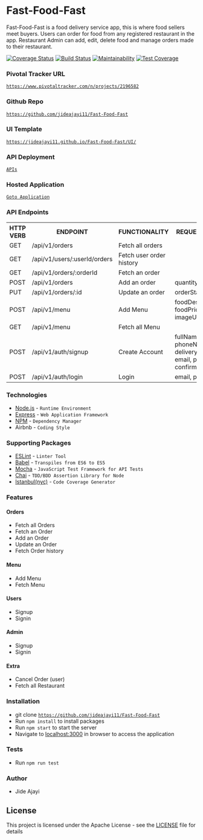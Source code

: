 # Fast-Food-Fast
Fast-Food-Fast is a food delivery service app, this is where food sellers meet buyers.
Users can order for food from any registered restaurant in the app.
Restaurant Admin can add, edit, delete food and manage orders made to their restaurant.


[![Coverage Status](https://coveralls.io/repos/github/jideajayi11/Fast-Food-Fast/badge.svg?branch=develop)](https://coveralls.io/github/jideajayi11/Fast-Food-Fast?branch=develop)
[![Build Status](https://travis-ci.org/jideajayi11/Fast-Food-Fast.svg?branch=develop)](https://travis-ci.org/jideajayi11/Fast-Food-Fast)
[![Maintainability](https://api.codeclimate.com/v1/badges/e3cc5f29c81fad43b9ad/maintainability)](https://codeclimate.com/github/jideajayi11/Fast-Food-Fast/maintainability)
[![Test Coverage](https://api.codeclimate.com/v1/badges/e3cc5f29c81fad43b9ad/test_coverage)](https://codeclimate.com/github/jideajayi11/Fast-Food-Fast/test_coverage)


    
### Pivotal Tracker URL
[`https://www.pivotaltracker.com/n/projects/2196582`](https://www.pivotaltracker.com/n/projects/2196582)

### Github Repo
[`https://github.com/jideajayi11/Fast-Food-Fast`](https://github.com/jideajayi11/Fast-Food-Fast)

### UI Template
[`https://jideajayi11.github.io/Fast-Food-Fast/UI/`](https://jideajayi11.github.io/Fast-Food-Fast/UI/)

### API Deployment
[`APIs`](https://fast-food-fast-delivery.herokuapp.com/)

### Hosted Application
[`Goto Application`](https://fast-food-fast-delivery-app.herokuapp.com/)

### API Endpoints

<table>
  <tr>
    <th>HTTP VERB</th>
    <th>ENDPOINT</th>
    <th>FUNCTIONALITY</th>
    <th>REQUEST BODY</th>
  </tr>
	<tr>
		<td>GET</td>
		<td>/api/v1/orders</td>
		<td>Fetch all orders</td>
		<td></td>
	</tr>
	<tr>
		<td>GET</td>
		<td>/api/v1/users/:userId/orders</td>
		<td>Fetch user order history</td>
		<td></td>
	</tr>
	<tr>
		<td>GET</td>
		<td>/api/v1/orders/:orderId</td>
		<td>Fetch an order</td>
		<td></td>
	</tr>
	<tr>
		<td>POST</td>
		<td>/api/v1/orders</td>
		<td>Add an order</td>
		<td>quantity, foodId</td>
	</tr>
	<tr>
		<td>PUT</td>
		<td>/api/v1/orders/:id</td>
		<td>Update an order</td>
		<td>orderStatus</td>
	</tr>
	<tr>
		<td>POST</td>
		<td>/api/v1/menu</td>
		<td>Add Menu</td>
		<td>foodDescription, foodPrice, imageURL</td>
	</tr>
	<tr>
		<td>GET</td>
		<td>/api/v1/menu</td>
		<td>Fetch all Menu</td>
		<td></td>
	</tr>
	<tr>
		<td>POST</td>
		<td>/api/v1/auth/signup</td>
		<td>Create Account</td>
		<td>fullName, phoneNumber, deliveryAddress, email, password, confirmPassword</td>
	</tr>
	<tr>
		<td>POST</td>
		<td>/api/v1/auth/login</td>
		<td>Login</td>
		<td>email, password</td>
	</tr>
</table>


### Technologies
* [Node.js](https://nodejs.org/) - `Runtime Environment`
* [Express](https://expressjs.com/) - `Web Application Framework`
* [NPM](https://www.npmjs.com/) - `Dependency Manager`
* Airbnb - `Coding Style`

### Supporting Packages
* [ESLint](https://eslint.org/) - `Linter Tool`
* [Babel](https://babeljs.io/) - `Transpiles from ES6 to ES5`
* [Mocha](https://mochajs.org/) - `JavaScript Test Framework for API Tests`
* [Chai](http://chaijs.com/) - `TDD/BDD Assertion Library for Node`
* [Istanbul(nyc)](https://istanbul.js.org/) - `Code Coverage Generator`

### Features
#### Orders
* Fetch all Orders
* Fetch an Order
* Add an Order
* Update an Order
* Fetch Order history
#### Menu
* Add Menu
* Fetch Menu
#### Users
* Signup
* Signin
#### Admin
* Signup
* Signin
#### Extra
* Cancel Order (user)
* Fetch all Restaurant


### Installation
* git clone
  [`https://github.com/jideajayi11/Fast-Food-Fast`](https://github.com/jideajayi11/Fast-Food-Fast)
* Run `npm install` to install packages
* Run `npm start` to start the server
* Navigate to [localhost:3000](http://localhost:3000/) in browser to access the
  application

### Tests
* Run `npm run test`

### Author
* Jide Ajayi

## License
This project is licensed under the Apache License - see the [LICENSE](LICENSE) file for details